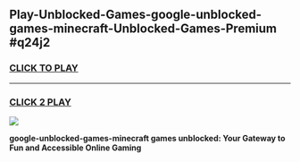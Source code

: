 
## Play-Unblocked-Games-google-unblocked-games-minecraft-Unblocked-Games-Premium #q24j2
<h3>
<a href="https://premium.freeplayer.one?title=google-unblocked-games-minecraft&ref=12M">CLICK TO PLAY</a></h3>
<hr>

<h3>
<a href="https://premium.freeplayer.one?title=google-unblocked-games-minecraft&ref=12M">CLICK 2 PLAY</a>
  
</h3>

<a href="https://premium.freeplayer.one?title=google-unblocked-games-minecraft&ref=12M"><img src="https://clearcache.store/games.png"></a>


**google-unblocked-games-minecraft games unblocked: Your Gateway to Fun and Accessible Online Gaming**
